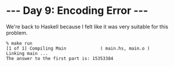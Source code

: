 # --- Day 9: Encoding Error ---

We're back to Haskell because I felt like it was very suitable for this problem.

```
% make run
[1 of 1] Compiling Main             ( main.hs, main.o )
Linking main ...
The answer to the first part is: 15353384
```
